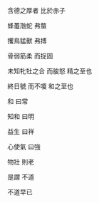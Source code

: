含德之厚者
比於赤子

蜂蠆虺蛇
弗螫

攫鳥猛獸
弗搏

骨弱筋柔
而捉固

未知牝牡之合
而朘怒
精之至也

終日號
而不嗄
和之至也

和
曰常

知和
曰明

益生
曰祥

心使氣
曰強

物壯
則老

是謂
不道

不道早已
